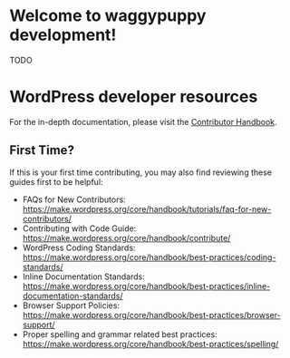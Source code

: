 # Welcome to waggypuppy development!

TODO

# WordPress developer resources

For the in-depth documentation, please visit the [Contributor Handbook](https://make.wordpress.org/core/handbook/contribute/).

## First Time?
If this is your first time contributing, you may also find reviewing these guides first to be helpful:
- FAQs for New Contributors: https://make.wordpress.org/core/handbook/tutorials/faq-for-new-contributors/
- Contributing with Code Guide: https://make.wordpress.org/core/handbook/contribute/
- WordPress Coding Standards: https://make.wordpress.org/core/handbook/best-practices/coding-standards/
- Inline Documentation Standards: https://make.wordpress.org/core/handbook/best-practices/inline-documentation-standards/
- Browser Support Policies: https://make.wordpress.org/core/handbook/best-practices/browser-support/
- Proper spelling and grammar related best practices: https://make.wordpress.org/core/handbook/best-practices/spelling/
